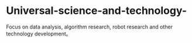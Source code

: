 # Universal-science-and-technology-
Focus on data analysis, algorithm research, robot research and other technology development。
